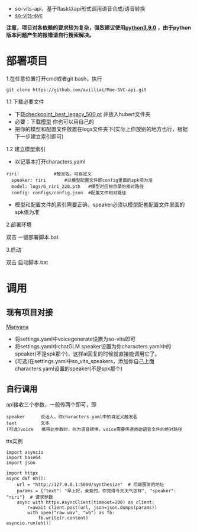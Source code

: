 - so-vits-api，基于flask以api形式调用语音合成/语音转换
- [so-vits-svc](https://github.com/svc-develop-team/so-vits-svc/tree/Moe-SVC?tab=readme-ov-file)

**注意，项目对各依赖的要求较为复杂，强烈建议使用[python3.9.0](https://github.com/avilliai/wReply/releases/tag/yirimirai-Bot) ，由于python版本问题产生的报错请自行搜索解决。**
# 部署项目
1.在任意位置打开cmd或者git bash，执行
```
git clone https://github.com/avilliai/Moe-SVC-api.git
```
1.1 下载必要文件
- 下载[checkpoint_best_legacy_500.pt](https://ibm.ent.box.com/s/z1wgl1stco8ffooyatzdwsqn2psd9lrr) 并放入hubert文件夹
- 必要：下载[模型](https://huggingface.co/TachibanaKimika/so-vits-svc-4.0-models) 你也可以用自己的
- 把你的模型和配置文件放置在logs文件夹下(实际上你放别的地方也行，根据下一步建立索引即可)

1.2 建立模型索引
- 以记事本打开characters.yaml
```
riri:             #触发名，可自定义
  speaker: riri       #以模型配置文件即config里面的spk项为准
  model: logs/G_riri_220.pth   #模型对应根目录的相对路径
  config: configs/config.json  #配置文件相对路径
```
- 模型和配置文件的索引需要正确，speaker必须以模型配套配置文件里面的spk值为准

2.部署环境

双击 一键部署脚本.bat

3.启动

双击 启动脚本.bat
# 调用
## 现有项目对接
[Manyana](https://github.com/avilliai/Manyana)
- 将settings.yaml中voicegenerate设置为so-vits即可
- 将settings.yaml中chatGLM.speaker设置为你characters.yaml中的speaker(不是spk那个)，这样ai回复的时候就直接能调用它了。
- (可选)在settings.yaml中so_vits_speakers，添加你自己上面characters.yaml设置的speaker(不是spk那个)
## 自行调用
api接收三个参数，一般传两个即可，即
```
speaker      说话人，你characters.yaml中的自定义触发名
text         文本
(可选)voice   携带此参数时，则为语音转换，voice需要传递原始语音文件的绝对路径    
```
tts实例
```
import asyncio
import base64
import json

import httpx
async def eh():
    url = "http://127.0.0.1:5000/synthesize"  # 后端服务的地址
    params = {"text": "早上好，亲爱的，你觉得今天天气怎样", "speaker": "riri"}  # 请求参数
    async with httpx.AsyncClient(timeout=200) as client:
        r=await client.post(url, json=json.dumps(params))
        with open("raw.wav", "wb") as fb:
            fb.write(r.content)
asyncio.run(eh())
```

